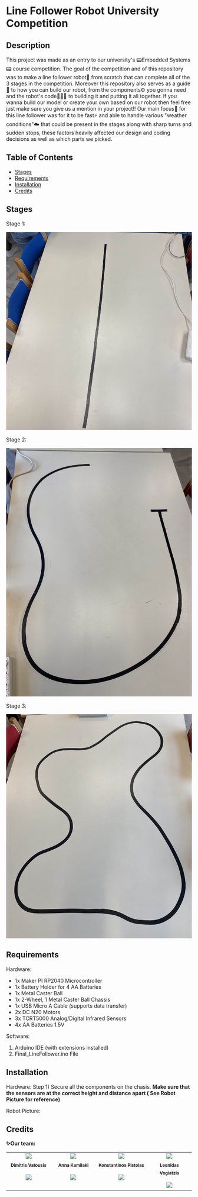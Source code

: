 # Line Follower Robot University Competition

## Description

This project was made as an entry to our university's 📟Embedded Systems📟 course competition. The goal of the competition and of this repository was to make a line follower robot🤖 from scratch that can complete all of the 3 stages in the competition.
Moreover this repository also serves as a guide📖 to how you can build our robot, from the components⚙️ you gonna need and the robot's code👨🏻‍💻 to building it and putting it all together. If you wanna build our model or create your own based on our robot then feel free just make sure you give us a mention in your project!! Our main focus📌 for this line follower was for it to be fast⚡️ and able to handle various "weather conditions"☁️ that could be present in the stages along with sharp turns and sudden stops, these factors heavily affected our design and coding decisions as well as which parts we picked.

## Table of Contents
- [Stages](#stages)
- [Requirements](#requirements)
- [Installation](#installation)
- [Credits](#credits)

## Stages

Stage 1:

![Alt text](https://github.com/TsipiDev/Line_Follower_Robot_University_Competition/blob/main/stage1.jpg?raw=true)

Stage 2:

![Alt text](https://github.com/TsipiDev/Line_Follower_Robot_University_Competition/blob/main/stage2.jpg?raw=true)

Stage 3:

![Alt text](https://github.com/TsipiDev/Line_Follower_Robot_University_Competition/blob/main/stage3.jpg?raw=true)


## Requirements
Hardware:
- 1x Maker PI RP2040 Microcontroller  
- 1x Battery Holder for 4 AA Batteries  
- 1x Metal Caster Ball  
- 1x 2-Wheel, 1 Metal Caster Ball Chassis  
- 1x USB Micro A Cable (supports data transfer)  
- 2x DC N20 Motors  
- 3x TCRT5000 Analog/Digital Infrared Sensors  
- 4x AA Batteries 1.5V  

Software:
1. Arduino IDE (with extensions installed)
2. Final_LineFollower.ino File 

## Installation
Hardware:
  Step 1)
  Secure all the components on the chasis. **Make sure that the sensors are at the correct height and distance apart ( See Robot Picture for reference)**

  Robot Picture:

## Credits
**✨Our team:**
<table>
  <tbody>
    <tr>
      <td align="center" valign="top" width="14.28%"><a href="https://github.com/TsipiDev"><img src="https://avatars.githubusercontent.com/u/182362978?v=4" width="100px;"/><br/><sub><b>Dimitris Vatousis</b></sub></a><br/><br>
      <a href="https://www.linkedin.com/in/dimitris-vatousis/"> <img src="https://upload.wikimedia.org/wikipedia/commons/c/ca/LinkedIn_logo_initials.png" width="20px;"/></a></td>  
      <td align="center" valign="top" width="14.28%"><a href="https://github.com/ankamim"><img src="https://avatars.githubusercontent.com/u/185844696?v=4" width="100px;"/><br/><sub><b>Anna Kamilaki</b></sub></a><br/><br>
      <a href="https://www.linkedin.com/in/anna-kamilaki-19689a332/"> <img src="https://upload.wikimedia.org/wikipedia/commons/c/ca/LinkedIn_logo_initials.png" width="20px;"/></a></td>
      <td align="center" valign="top" width="14.28%"><a href="https://github.com/KPISTOLAS"><img src="https://avatars.githubusercontent.com/u/122966880?v=4" width="100px;"/><br/><sub><b>Konstantinos Pistolas</b></sub></a><br/><br>
      <a href="https://www.linkedin.com/in/konstantinos-pistolas-aa7a12265/"> <img src="https://upload.wikimedia.org/wikipedia/commons/c/ca/LinkedIn_logo_initials.png" width="20px;"/></a></td>
      <td align="center" valign="top" width="14.28%"><a href="https://www.linkedin.com/in/leonidas-vogiatzis-3a7bb1333/"><img src="https://media.licdn.com/dms/image/v2/D4D03AQEkCNxpv8eZTg/profile-displayphoto-shrink_800_800/profile-displayphoto-shrink_800_800/0/1729271548808?e=1746057600&v=beta&t=HjnmZ0X9XDFJjw2kk98G1xqML1nJ1XJPLPweyqTwfaY" width="100px;"/><br/><sub><b>Leonidas Vogiatzis</b></sub></a><br/><br>
      <a href="https://www.linkedin.com/in/leonidas-vogiatzis-3a7bb1333/"> <img src="https://upload.wikimedia.org/wikipedia/commons/c/ca/LinkedIn_logo_initials.png" width="20px;"/></a></td>
    </tr>  
  </tbody>
</table>

